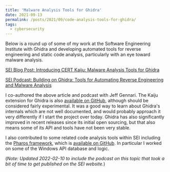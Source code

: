 ```yaml
---
title: 'Malware Analysis Tools for Ghidra'
date: 2021-09-13
permalink: /posts/2021/09/code-analysis-tools-for-ghidra/
tags:
  - cybersecurity
---
```


Below is a round up of some of my work at the Software Engineering Institute with Ghidra and developing automated tools for reverse engineering and static code analysis, particularly with an eye toward malware analysis.

[SEI Blog Post: Introducing CERT Kaiju: Malware Analysis Tools for Ghidra ](https://insights.sei.cmu.edu/blog/introducing-cert-kaiju-malware-analysis-tools-for-ghidra/)

[SEI Podcast: Building on Ghidra: Tools for Automating Reverse Engineering and Malware Analysis](https://insights.sei.cmu.edu/library/building-on-ghidra-tools-for-automating-reverse-engineering-and-malware-analysis/)

I co-authored the above article and podcast with Jeff Gennari. The Kaiju extension for Ghidra is also [available on GitHub](https://github.com/CERTCC/kaiju), although should be considered fairly experimental. It was a good way to learn about Ghidra's internals which are not well documented, and would probably approach it very differently if I start the project over today. Ghidra has also significantly improved in recent releases since its initial open sourcing, but that also means some of its API and tools have not been very stable.

I also contributed to some related code analysis tools within SEI including the [Pharos framework](https://insights.sei.cmu.edu/blog/the-pharos-framework-binary-static-analysis-of-object-oriented-code/), which is [available on GitHub](https://github.com/cmu-sei/pharos). In particular I worked on some of the Windows API database and logic.


(_Note: Updated 2022-02-10 to include the podcast on this topic that took a bit of time to get published on the SEI website._)
